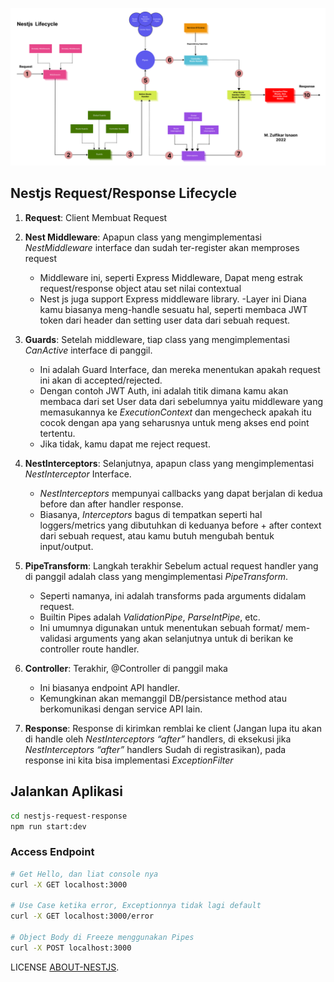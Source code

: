 <p align="center">
  <a href="https://raw.githubusercontent.com/zulfikar4568/about-nestjs/master/images/NestjsLifecycle.svg" target="blank"><img src="images/NestjsLifecycle.svg" alt="Diagram" /></a>
</p>

## Nestjs Request/Response Lifecycle

1. **Request**: Client Membuat Request

2. **Nest Middleware**: Apapun class yang mengimplementasi *NestMiddleware* interface dan  sudah ter-register akan memproses request   
	- Middleware ini, seperti Express Middleware, Dapat  meng estrak request/response object atau set nilai contextual    
	- Nest js juga support Express middleware library.
	-Layer ini Diana kamu biasanya meng-handle sesuatu hal, seperti membaca JWT token dari header dan setting user data dari sebuah request.

3. **Guards**: Setelah middleware, tiap class yang mengimplementasi *CanActive* interface di panggil.
	- Ini adalah Guard Interface, dan mereka menentukan apakah request ini akan di accepted/rejected.
	- Dengan contoh JWT Auth, ini adalah titik dimana kamu akan membaca dari set User data dari sebelumnya yaitu middleware yang memasukannya ke *ExecutionContext* dan mengecheck apakah itu cocok dengan apa yang seharusnya untuk meng akses end point tertentu.
	- Jika tidak, kamu dapat me reject request.

4. **NestInterceptors**: Selanjutnya, apapun class yang mengimplementasi *NestInterceptor* Interface.
	- *NestInterceptors* mempunyai callbacks yang dapat berjalan di kedua before dan after handler response.
	- Biasanya, *Interceptors* bagus di tempatkan seperti hal loggers/metrics yang dibutuhkan di keduanya before + after context dari sebuah request, atau kamu butuh mengubah bentuk input/output.

5. **PipeTransform**: Langkah terakhir Sebelum actual request handler yang di panggil adalah class yang mengimplementasi *PipeTransform*.
	- Seperti namanya, ini adalah transforms pada arguments didalam request.
	- Builtin Pipes adalah *ValidationPipe*, *ParseIntPipe*, etc.
	- Ini umumnya digunakan untuk menentukan sebuah format/ mem-validasi arguments yang akan selanjutnya untuk di berikan ke controller route handler.

7. **Controller**: Terakhir, @Controller di panggil maka
	- Ini biasanya endpoint API handler.
	- Kemungkinan akan memanggil DB/persistance method atau berkomunikasi dengan service API lain.

8. **Response**: Response di kirimkan remblai ke client (Jangan lupa itu akan di handle oleh *NestInterceptors* *“after”* handlers, di eksekusi jika *NestInterceptors* *“after”* handlers Sudah di registrasikan), pada response ini kita bisa implementasi *ExceptionFilter*

## Jalankan Aplikasi

```bash
cd nestjs-request-response
npm run start:dev
```

### Access Endpoint
```bash
# Get Hello, dan liat console nya
curl -X GET localhost:3000

# Use Case ketika error, Exceptionnya tidak lagi default
curl -X GET localhost:3000/error

# Object Body di Freeze menggunakan Pipes
curl -X POST localhost:3000
```


LICENSE [ABOUT-NESTJS](LICENSE).